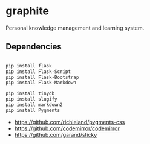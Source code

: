 graphite
========

Personal knowledge management and learning system.

## Dependencies

```bash

pip install flask
pip install Flask-Script
pip install Flask-Bootstrap
pip install Flask-Markdown

pip install tinydb
pip install slugify
pip install markdown2
pip install Pygments

```

- https://github.com/richleland/pygments-css
- https://github.com/codemirror/codemirror
- https://github.com/garand/sticky